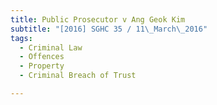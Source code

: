 ```yaml
---
title: Public Prosecutor v Ang Geok Kim 
subtitle: "[2016] SGHC 35 / 11\_March\_2016"
tags:
  - Criminal Law
  - Offences
  - Property
  - Criminal Breach of Trust

---
```


